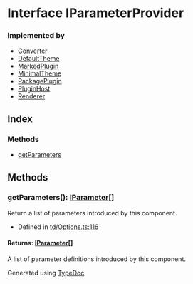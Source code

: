 # Interface IParameterProvider


### Implemented by
* [Converter](../classes/td.converter.converter.md)
* [DefaultTheme](../classes/td.output.defaulttheme.md)
* [MarkedPlugin](../classes/td.output.markedplugin.md)
* [MinimalTheme](../classes/td.output.minimaltheme.md)
* [PackagePlugin](../classes/td.converter.packageplugin.md)
* [PluginHost](../classes/td.pluginhost.md)
* [Renderer](../classes/td.output.renderer.md)

## Index

### Methods
* [getParameters](td.iparameterprovider.md#getparameters)

## Methods

### getParameters(): [IParameter](td.iparameter.md)[]
Return a list of parameters introduced by this component.  
* Defined in [td/Options.ts:116](https://github.com/kimamula/typedoc/blob/HEAD/src/td/Options.ts#L116)

#### Returns: [IParameter](td.iparameter.md)[]
A list of parameter definitions introduced by this component.



Generated using [TypeDoc](http://typedoc.io)

